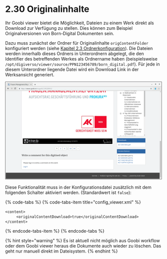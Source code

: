 # 2.30 Originalinhalte

Ihr Goobi viewer bietet die Möglichkeit, Dateien zu einem Werk direkt als Download zur Verfügung zu stellen. Dies können zum Beispiel Originalversionen von Born-Digital Dokumenten sein.

Dazu muss zunächst der Ordner für Originalinhalte `origContentFolder` konfiguriert werden \(siehe [Kapitel 2.3 Ordnerkonfiguration](2.3.md)\). Die Dateien werden innerhalb dieses Ordners in Unterordnern abgelegt, die den Identifier des betreffenden Werkes als Ordnername haben \(beispielsweise `/opt/digiverso/viewer/source/PPN123456789/born_digital.pdf`\). Für jede in diesem Unterordner liegende Datei wird ein Download Link in der Werksansicht generiert.

![Eine Datei wird in der Seitenleiste zus&#xE4;tzlich zum Download angeboten](../.gitbook/assets/2.30.png)

Diese Funktionalität muss in der Konfigurationsdatei zusätzlich mit dem folgenden Schalter aktiviert werden. \(Standardwert ist `false`\):

{% code-tabs %}
{% code-tabs-item title="config\_viewer.xml" %}
```markup
<content>
     <originalContentDownload>true</originalContentDownload>
</content>
```
{% endcode-tabs-item %}
{% endcode-tabs %}

{% hint style="warning" %}
Es ist aktuell nicht möglich aus Goobi workflow oder dem Goobi viewer heraus die Dokumente auch wieder zu löschen. Das geht nur manuell direkt im Dateisystem.
{% endhint %}

